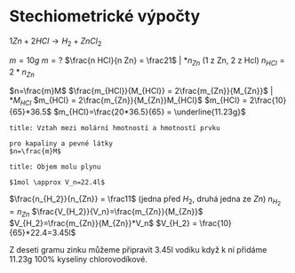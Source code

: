 # Stechiometrické výpočty
$1Zn + 2HCl \rightarrow H_2 + ZnCl_2$

$m=10g$  $m=?$
$\frac{n HCl}{n Zn} = \frac21$ | $*n_{Zn}$   (1 z Zn, 2 z Hcl)
$n_{HCl}=2*n_{Zn}$

$n=\frac{m}M$
$\frac{m_{HCl}}{M_{HCl}} = 2\frac{m_{Zn}}{M_{Zn}}$ | $* M_{HCl}$
$m_{HCl} = 2\frac{m_{Zn}}{M_{Zn}}M_{HCl}$
$m_{HCl} = 2\frac{10}{65}*36.5$
$m_{HCl}=\frac{20*36.5}{65} = \underline{11.23g}$

```ad-note
title: Vztah mezi molární hmotností a hmotností prvku

pro kapaliny a pevné látky
$n=\frac{m}M$
```
```ad-note
title: Objem molu plynu

$1mol \approx V_n=22.4l$
```

$\frac{n_{H_2}}{n_{Zn}} = \frac11$ (jedna před $H_2$, druhá jedna ze $Zn$)
$n_{H_2}=n_{Zn}$
$\frac{V_{H_2}}{V_n}=\frac{m_{Zn}}{M_{Zn}}$
$V_{H_2}=\frac{m_{Zn}}{M_{Zn}}*V_n$
$V_{H_2} = \frac{10}{65}*22.4=3.45l$

Z deseti gramu zinku můžeme připravit 3.45l vodíku když k ní přidáme 11.23g 100% kyseliny chlorovodíkové.